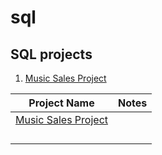 # sql
## SQL projects
 
 1. [Music Sales Project]([https://www.google.com](https://github.com/djs-djs/sql/blob/main/Music%20Sales%20Project.sql))


| Project Name  | Notes        
| ------------- |:-------------------------------------:|
| [Music Sales Project]([https://www.google.com](https://github.com/djs-djs/sql/blob/main/Music%20Sales%20Project.sql))|  |
|    |      |
|  |      |
|  |      |
|  |      |
